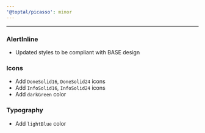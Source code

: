 ```yaml
---
'@toptal/picasso': minor
---
```


---

### AlertInline

- Updated styles to be compliant with BASE design

### Icons

- Add `DoneSolid16`, `DoneSolid24` icons
- Add `InfoSolid16`, `InfoSolid24` icons
- Add `darkGreen` color

### Typography

- Add `lightBlue` color
